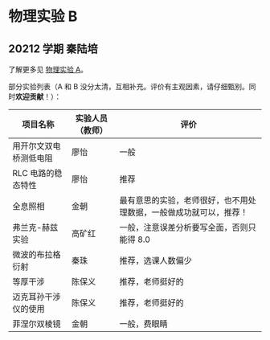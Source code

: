 # 物理实验 B

## 20212 学期 秦陆培

了解更多见 [物理实验 A](https://github.com/SuperPung/TJU-CourseSharing/tree/main/2100346_物理实验A)。

部分实验列表（A 和 B 没分太清，互相补充。评价有主观因素，请仔细甄别。同时**欢迎贡献**！）：

| 项目名称               | 实验人员（教师） | 评价                                                         |
| ---------------------- | ---------------- | ------------------------------------------------------------ |
| 用开尔文双电桥测低电阻 | 廖怡             | 一般                                                         |
| RLC 电路的稳态特性     | 廖怡             | 推荐                                                         |
| 全息照相               | 金朝             | 最有意思的实验，老师很好，也不用处理数据，一般做成功就可以，推荐！ |
| 弗兰克-赫兹实验        | 高矿红           | 一般，注意误差分析要写全面，否则只能得 8.0                   |
| 微波的布拉格衍射       | 秦珠             | 推荐，选课人数偏少                                           |
| 等厚干涉               | 陈保义           | 推荐，老师挺好的                                             |
| 迈克耳孙干涉仪的使用   | 陈保义           | 推荐，老师挺好的                                             |
| 菲涅尔双棱镜           | 金朝             | 一般，费眼睛                                                 |



